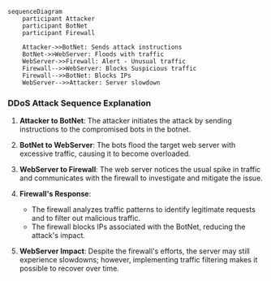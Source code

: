 ```mermaid
sequenceDiagram
    participant Attacker
    participant BotNet
    participant Firewall

    Attacker->>BotNet: Sends attack instructions
    BotNet->>WebServer: Floods with traffic
    WebServer->>Firewall: Alert - Unusual traffic
    Firewall-->>WebServer: Blocks Suspicious traffic
    Firewall-->>BotNet: Blocks IPs
    WebServer-->>Attacker: Server slowdown
```

### DDoS Attack Sequence Explanation

1. **Attacker to BotNet**: The attacker initiates the attack by sending instructions to the compromised bots in the botnet.

2. **BotNet to WebServer**: The bots flood the target web server with excessive traffic, causing it to become overloaded.

3. **WebServer to Firewall**: The web server notices the usual spike in traffic and communicates with the firewall to investigate and mitigate the issue.

4. **Firewall's Response**:
    - The firewall analyzes traffic patterns to identify legitimate requests and to filter out malicious traffic.
    - The firewall blocks IPs associated with the BotNet, reducing the attack's impact.

5. **WebServer Impact**: Despite the firewall's efforts, the server may still experience slowdowns; however, implementing traffic filtering makes it possible to recover over time. 
